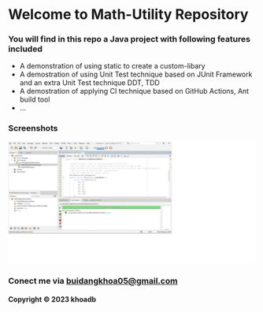 # Welcome to Math-Utility Repository

### You will find in this repo a Java project with following features included

* A demonstration of using static to create a custom-libary
* A demostration of using Unit Test technique based on JUnit Framework and an extra Unit Test technique DDT, TDD
* A demostration of applying CI technique based on GitHub Actions, Ant build tool
* ...

### Screenshots
![Source Code With JUnit](https://github.com/buidangkhoa05/mathuil-ant/blob/main/screenshot/source_code_with_junit.png)

### Conect me via buidangkhoa05@gmail.com
#### Copyright &#169; 2023 khoadb
